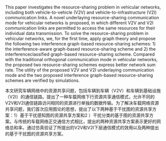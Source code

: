 This paper investigates the resource-sharing problem in vehicular networks, including both vehicle-to-vehicle (V2V) and vehicle-to-infrastructure (V2I) communication links. A novel underlaying resource-sharing communication mode for vehicular networks is proposed, in which different V2V and V2I communication links are permitted to access the same resources for their individual data transmission. To solve the resource-sharing problem in vehicular networks, we, for the first time, apply graph theory and propose the following two interference graph-based resource-sharing schemes: 1) the interference-aware graph-based resource-sharing scheme and 2) the interferenceclassified graph-based resource-sharing scheme. Compared with the traditional orthogonal communication mode in vehicular networks, the proposed two resource-sharing schemes express better network sum rate. The utility of the proposed V2V and V2I underlaying communication mode and the two proposed interference graph-based resource-sharing schemes are verified by simulations.

本文研究车辆网络中的资源共享问题，包括车辆到车辆（V2V）和车辆到基础设施（V2I）的通信链路。提出了一种车载网络下行资源共享通信模式，允许不同的V2V和V2I通信链路访问相同的资源进行单独的数据传输。为了解决车载网络资源共享问题，我们首次应用图论的思想，提出了以下两种基于干扰图的资源共享方案：1）基于干扰感知图的资源共享方案和2 ）干扰分类的基于图的资源共享方案。与传统的车载网络正交通信方式相比，提出的两种资源共享方案表示更好的网络总和率。通过仿真验证了所提出的V2V和V2I下层通信模式的效用以及两种提出的基于干扰图的资源共享方案。